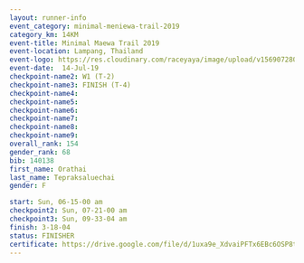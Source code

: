 ```yaml
---
layout: runner-info 
event_category: minimal-meniewa-trail-2019 
category_km: 14KM 
event-title: Minimal Maewa Trail 2019 
event-location: Lampang, Thailand 
event-logo: https://res.cloudinary.com/raceyaya/image/upload/v1569072805/logo/minimal-trail_ktnvsp.jpg 
event-date:  14-Jul-19 
checkpoint-name2: W1 (T-2) 
checkpoint-name3: FINISH (T-4) 
checkpoint-name4: 
checkpoint-name5: 
checkpoint-name6: 
checkpoint-name7: 
checkpoint-name8: 
checkpoint-name9: 
overall_rank: 154
gender_rank: 68
bib: 140138
first_name: Orathai
last_name: Tepraksaluechai
gender: F

start: Sun, 06-15-00 am
checkpoint2: Sun, 07-21-00 am
checkpoint3: Sun, 09-33-04 am
finish: 3-18-04
status: FINISHER
certificate: https://drive.google.com/file/d/1uxa9e_XdvaiPFTx6EBc6OSP8t11_fQRJ/view?usp=sharing
---
```

